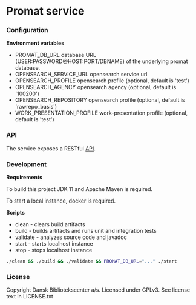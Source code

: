 Promat service
==============

### Configuration

**Environment variables**

* PROMAT_DB_URL database URL (USER:PASSWORD@HOST:PORT/DBNAME) of the underlying promat database.
* OPENSEARCH_SERVICE_URL opensearch service url
* OPENSEARCH_PROFILE opensearch profile (optional, default is 'test')
* OPENSEARCH_AGENCY opensearch agency (optional, default is '100200')
* OPENSEARCH_REPOSITORY opensearch profile (optional, default is 'rawrepo_basis')
* WORK_PRESENTATION_PROFILE work-presentation profile (optional, default is 'test')

### API

The service exposes a RESTful [API](https://raw.githubusercontent.com/DBCDK/promat-service/master/service/docs/openapi.yaml).

### Development

**Requirements**

To build this project JDK 11 and Apache Maven is required.

To start a local instance, docker is required.

**Scripts**
* clean - clears build artifacts
* build - builds artifacts and runs unit and integration tests
* validate - analyzes source code and javadoc
* start - starts localhost instance
* stop - stops localhost instance

```bash
./clean && ./build && ./validate && PROMAT_DB_URL="..." ./start
```

### License

Copyright Dansk Bibliotekscenter a/s. Licensed under GPLv3.
See license text in LICENSE.txt
